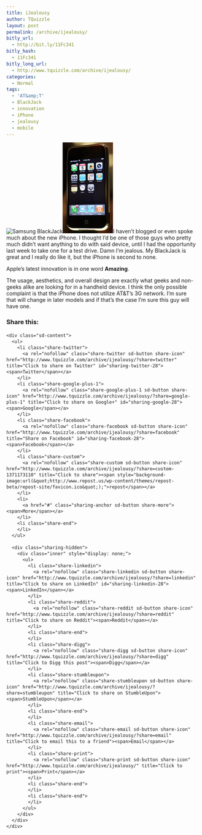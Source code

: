 ```yaml
---
title: iJealousy
author: TQuizzle
layout: post
permalink: /archive/ijealousy/
bitly_url:
  - http://bit.ly/11Fc341
bitly_hash:
  - 11Fc341
bitly_long_url:
  - http://www.tquizzle.com/archive/ijealousy/
categories:
  - Normal
tags:
  - 'AT&amp;T'
  - BlackJack
  - innovation
  - iPhone
  - jealousy
  - mobile
---
```

<img src='http://i2.wp.com/www.tquizzle.com/wp/wp-content/uploads/blackjack.jpg' alt='Samsung BlackJack' class="alignright instant itiltright" data-recalc-dims="1" /><img class="alignleft instant itiltleft" alt="Apple iPhone" src="/images/iphone.jpg" />I haven&#8217;t blogged or even spoke much about the new iPhone. I thought I&#8217;d be one of those guys who pretty much didn&#8217;t want anything to do with said device, until I had the opportunity last week to take one for a test drive. Damn I&#8217;m jealous. My BlackJack is great and I really do like it, but the iPhone is second to none.

Apple&#8217;s latest innovation is in one word **Amazing**.

The usage, aesthetics, and overall design are exactly what geeks and non-geeks alike are looking for in a handheld device. I think the only possible complaint is that the iPhone does not utilize AT&#038;T&#8217;s 3G network. I&#8217;m sure that will change in later models and if that&#8217;s the case I&#8217;m sure this guy will have one.

<div class="sharedaddy sd-sharing-enabled">
  <div class="robots-nocontent sd-block sd-social sd-social-icon-text sd-sharing">
    <h3 class="sd-title">
      Share this:
    </h3>
    
    <div class="sd-content">
      <ul>
        <li class="share-twitter">
          <a rel="nofollow" class="share-twitter sd-button share-icon" href="http://www.tquizzle.com/archive/ijealousy/?share=twitter" title="Click to share on Twitter" id="sharing-twitter-28"><span>Twitter</span></a>
        </li>
        <li class="share-google-plus-1">
          <a rel="nofollow" class="share-google-plus-1 sd-button share-icon" href="http://www.tquizzle.com/archive/ijealousy/?share=google-plus-1" title="Click to share on Google+" id="sharing-google-28"><span>Google</span></a>
        </li>
        <li class="share-facebook">
          <a rel="nofollow" class="share-facebook sd-button share-icon" href="http://www.tquizzle.com/archive/ijealousy/?share=facebook" title="Share on Facebook" id="sharing-facebook-28"><span>Facebook</span></a>
        </li>
        <li class="share-custom">
          <a rel="nofollow" class="share-custom sd-button share-icon" href="http://www.tquizzle.com/archive/ijealousy/?share=custom-1371173110" title="Click to share"><span style="background-image:url(&quot;http://www.repost.us/wp-content/themes/repost-beta/repost-site/favicon.ico&quot;);">repost</span></a>
        </li>
        <li>
          <a href="#" class="sharing-anchor sd-button share-more"><span>More</span></a>
        </li>
        <li class="share-end">
        </li>
      </ul>
      
      <div class="sharing-hidden">
        <div class="inner" style="display: none;">
          <ul>
            <li class="share-linkedin">
              <a rel="nofollow" class="share-linkedin sd-button share-icon" href="http://www.tquizzle.com/archive/ijealousy/?share=linkedin" title="Click to share on LinkedIn" id="sharing-linkedin-28"><span>LinkedIn</span></a>
            </li>
            <li class="share-reddit">
              <a rel="nofollow" class="share-reddit sd-button share-icon" href="http://www.tquizzle.com/archive/ijealousy/?share=reddit" title="Click to share on Reddit"><span>Reddit</span></a>
            </li>
            <li class="share-end">
            </li>
            <li class="share-digg">
              <a rel="nofollow" class="share-digg sd-button share-icon" href="http://www.tquizzle.com/archive/ijealousy/?share=digg" title="Click to Digg this post"><span>Digg</span></a>
            </li>
            <li class="share-stumbleupon">
              <a rel="nofollow" class="share-stumbleupon sd-button share-icon" href="http://www.tquizzle.com/archive/ijealousy/?share=stumbleupon" title="Click to share on StumbleUpon"><span>StumbleUpon</span></a>
            </li>
            <li class="share-end">
            </li>
            <li class="share-email">
              <a rel="nofollow" class="share-email sd-button share-icon" href="http://www.tquizzle.com/archive/ijealousy/?share=email" title="Click to email this to a friend"><span>Email</span></a>
            </li>
            <li class="share-print">
              <a rel="nofollow" class="share-print sd-button share-icon" href="http://www.tquizzle.com/archive/ijealousy/" title="Click to print"><span>Print</span></a>
            </li>
            <li class="share-end">
            </li>
            <li class="share-end">
            </li>
          </ul>
        </div>
      </div>
    </div>
  </div>
</div>